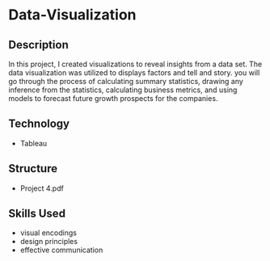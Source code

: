 # Data-Visualization

## Description
In this project, I created visualizations to reveal insights from a data set. The data visualization was utilized to displays factors and tell and story.
you will go through the process of calculating summary statistics, drawing any inference from the statistics, calculating business metrics, and using models to forecast future growth prospects for the companies. 

## Technology
* Tableau

## Structure
* Project 4.pdf

## Skills Used
* visual encodings
* design principles
* effective communication
